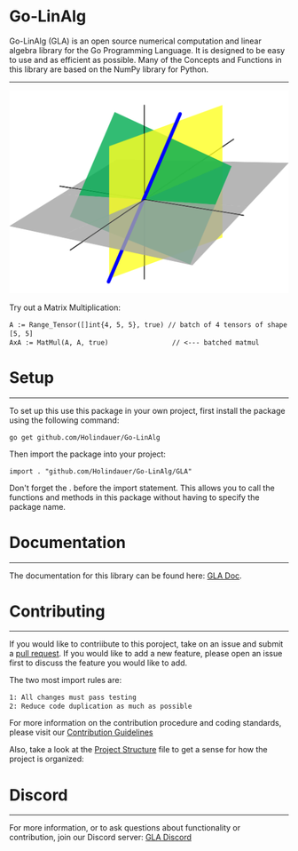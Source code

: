 # Go-LinAlg
Go-LinAlg (GLA) is an open source numerical computation and linear algebra library for the Go Programming Language. It is designed to be easy to use and as efficient as possible. Many of the Concepts and Functions in this library are based on the NumPy library for Python.




-----------------------------------------------------------------------------------------------------
![planes_img](planes.png)

Try out a Matrix Multiplication:

    A := Range_Tensor([]int{4, 5, 5}, true) // batch of 4 tensors of shape [5, 5]
    AxA := MatMul(A, A, true)                // <--- batched matmul 
# Setup
-----------------------------------------------------------------------------------------------------

To set up this use this package in your own project, first install the package using the following command:

    go get github.com/Holindauer/Go-LinAlg

Then import the package into your project:

    import . "github.com/Holindauer/Go-LinAlg/GLA"

Don't forget the . before the import statement. This allows you to call the functions and methods in this package without having to specify the package name.

# Documentation
-----------------------------------------------------------------------------------------------------

The documentation for this library can be found here: [GLA Doc](documentation.md).


# Contributing
-----------------------------------------------------------------------------------------------------


If you would like to contriibute to this poroject, take on an issue and submit a [pull request](pull_request_template.md). If you would like to add a new feature, please open an issue first to discuss the feature you would like to add. 

The two most import rules are: 

    1: All changes must pass testing 
    2: Reduce code duplication as much as possible


For more information on the contribution procedure and coding standards, please visit our [Contribution Guidelines](CONTRIBUTING.md) 

Also, take a look at the [Project Structure](project_structure.md) file to get a sense for how the project is organized: 

# Discord
-----------------------------------------------------------------------------------------------------
For more information, or to ask questions about functionality or contribution, join our Discord server: [GLA Discord](https://discord.gg/mEy8F49Szu)